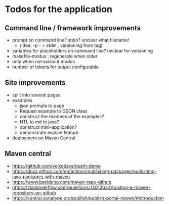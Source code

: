 # Todos for the application

## Command line / framework improvements
- prompt on command line? stdin? unclear what filename!
  - (idea: -p - = stdin , versioning from tag)
- variables for placeholders on command line? unclear for versioning
- makefile-modus : regenerate when older
- only when not existant modus
- number of tokens for output configurable

## Site improvements
- split into several pages
- examples
  - json prompts to page
  - Request example to GSON class
  - construct the readmes of the examples?
  - HTL to md to java?
  - construct mini-application?
  - demonstrate explain feature
- deployment on Maven Central

## Maven central
- https://github.com/volkodavs/ossrh-demo
- https://docs.github.com/en/actions/publishing-packages/publishing-java-packages-with-maven
- https://www.baeldung.com/maven-repo-github
- https://stackoverflow.com/questions/14013644/hosting-a-maven-repository-on-github
- https://central.sonatype.org/publish/publish-portal-maven/#introduction
